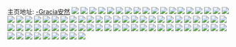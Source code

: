 主页地址: [-Gracia安然](https://weibo.com/u/3603252577) 
![](https://wx4.sinaimg.cn/mw2000/d6c54561ly1h9nrjz45waj20u014079p.jpg) 
![](https://wx4.sinaimg.cn/mw2000/d6c54561ly1h9nrjyos9oj20u0140dl7.jpg) 
![](https://wx4.sinaimg.cn/mw2000/d6c54561ly1h9nrk0s5pkj21400u0afd.jpg) 
![](https://wx4.sinaimg.cn/mw2000/d6c54561ly1h9nrk1t8mxj20u012ek18.jpg) 
![](https://wx4.sinaimg.cn/mw2000/d6c54561ly1h9nrk2evmgj20u0140n60.jpg) 
![](https://wx4.sinaimg.cn/mw2000/d6c54561ly1h9nrjznb0mj20u01407bh.jpg) 
![](https://wx4.sinaimg.cn/mw2000/d6c54561ly1h9nrk0894kj20u0140jz0.jpg) 
![](https://wx4.sinaimg.cn/mw2000/d6c54561ly1h9nrk18mxpj20u0140jxf.jpg) 
![](https://wx4.sinaimg.cn/mw2000/d6c54561ly1h9nrk8ekdbj20u013wjzd.jpg) 
![](https://wx4.sinaimg.cn/mw2000/d6c54561ly1h0ik8phldtj223u35sb2a.jpg) 
![](https://wx4.sinaimg.cn/mw2000/d6c54561ly1h0ik8jswdsj223u35skjm.jpg) 
![](https://wx4.sinaimg.cn/mw2000/d6c54561ly1h0ik8qmlv1j21kw11x18k.jpg) 
![](https://wx4.sinaimg.cn/mw2000/d6c54561ly1h0ik8y13pij223u35sqv5.jpg) 
![](https://wx4.sinaimg.cn/mw2000/d6c54561ly1h0ik8zrcf7j223u35s4qq.jpg) 
![](https://wx4.sinaimg.cn/mw2000/d6c54561ly1h0ik92iu6gj24mo334npf.jpg) 
![](https://wx4.sinaimg.cn/mw2000/003VQSB3ly1gvbbay7z04j61400u0qed02.jpg) 
![](https://wx4.sinaimg.cn/mw2000/003VQSB3ly1gvbban2l9nj61400u07e302.jpg) 
![](https://wx4.sinaimg.cn/mw2000/003VQSB3ly1gvbbatv4pkj60u0140ajc02.jpg) 
![](https://wx4.sinaimg.cn/mw2000/003VQSB3ly1gvbbahha63j60u0140h0302.jpg) 
![](https://wx4.sinaimg.cn/mw2000/003VQSB3ly1gvbbappvg3j61400u0tiy02.jpg) 
![](https://wx4.sinaimg.cn/mw2000/003VQSB3ly1gvbbarpo8ej60u01407e302.jpg) 
![](https://wx4.sinaimg.cn/mw2000/003VQSB3ly1gvbbajf6mgj60xs0peqai02.jpg) 
![](https://wx4.sinaimg.cn/mw2000/003VQSB3ly1gvbbavq4v7j613x0u0qb802.jpg) 
![](https://wx4.sinaimg.cn/mw2000/003VQSB3ly1gvbbakxwe4j60u0172q8902.jpg) 
![](https://wx4.sinaimg.cn/mw2000/d6c54561ly1gty9e2jknwj22c0340u0z.jpg) 
![](https://wx4.sinaimg.cn/mw2000/d6c54561ly1gty9dzu0tyj21cd1ure81.jpg) 
![](https://wx4.sinaimg.cn/mw2000/d6c54561ly1gty9e545i3j22c0340b2b.jpg) 
![](https://wx4.sinaimg.cn/mw2000/d6c54561ly1gty9e5wvz4j21181eu18r.jpg) 
![](https://wx4.sinaimg.cn/mw2000/d6c54561ly1gty9e6uzzbj21o0280hdt.jpg) 
![](https://wx4.sinaimg.cn/mw2000/d6c54561ly1gty9e83kyxj21o0280e81.jpg) 
![](https://wx4.sinaimg.cn/mw2000/d6c54561ly1gqzhbg3gdrj21hn1zk7wi.jpg) 
![](https://wx4.sinaimg.cn/mw2000/d6c54561ly1gqzhbiu6zmj21hn1zkb2a.jpg) 
![](https://wx4.sinaimg.cn/mw2000/d6c54561ly1gqzhbkbyrjj21hn1zkb29.jpg) 
![](https://wx4.sinaimg.cn/mw2000/d6c54561ly1gqzhbp0ax2j21hn1zk1kx.jpg) 
![](https://wx4.sinaimg.cn/mw2000/d6c54561ly1gqzhbmp0lhj22b82i0kjm.jpg) 
![](https://wx4.sinaimg.cn/mw2000/d6c54561ly1gqzhbqoj81j21ho1zkkjl.jpg) 
![](https://wx4.sinaimg.cn/mw2000/d6c54561ly1gqzhbsis1vj22bb333hdu.jpg) 
![](https://wx4.sinaimg.cn/mw2000/d6c54561ly1gqzhbusa35j229a307b2b.jpg) 
![](https://wx4.sinaimg.cn/mw2000/d6c54561ly1gqzhbc64dbj22bb333u0y.jpg) 
![](https://wx4.sinaimg.cn/mw2000/d6c54561ly1gj6a60mgkxj21400u0ai7.jpg) 
![](https://wx4.sinaimg.cn/mw2000/d6c54561ly1gj6a614ldzj20u01407dw.jpg) 
![](https://wx4.sinaimg.cn/mw2000/d6c54561ly1gj6a61tm8kj20u0140wq8.jpg) 
![](https://wx4.sinaimg.cn/mw2000/d6c54561ly1gj6a62bfzvj20u01407br.jpg) 
![](https://wx4.sinaimg.cn/mw2000/d6c54561ly1gj6a63bragj20u0140wrn.jpg) 
![](https://wx4.sinaimg.cn/mw2000/d6c54561ly1gj6a64bcm6j21b80u0dvg.jpg) 
![](https://wx4.sinaimg.cn/mw2000/d6c54561ly1gj6a64zt41j20u0140alq.jpg) 
![](https://wx4.sinaimg.cn/mw2000/d6c54561ly1gj6a65qy8kj20u0140k31.jpg) 
![](https://wx4.sinaimg.cn/mw2000/d6c54561ly1gj6a66fx0uj21400u0wlt.jpg) 
![](https://wx4.sinaimg.cn/mw2000/d6c54561ly1gj13vljigvj21o0280kjm.jpg) 
![](https://wx4.sinaimg.cn/mw2000/d6c54561ly1ghpgn17de1j20u0140wsh.jpg) 
![](https://wx4.sinaimg.cn/mw2000/d6c54561ly1ghpgmz26djj20u0140wul.jpg) 
![](https://wx4.sinaimg.cn/mw2000/d6c54561ly1gedj5gmhslj21o0280qv6.jpg) 
![](https://wx4.sinaimg.cn/mw2000/d6c54561ly1gedj5j1fb3j21o0280x6q.jpg) 
![](https://wx4.sinaimg.cn/mw2000/d6c54561ly1gedj5ltb3mj21yb2njhdt.jpg) 
![](https://wx4.sinaimg.cn/mw2000/d6c54561ly1gdyj6t70ysj21o0280npd.jpg) 
![](https://wx4.sinaimg.cn/mw2000/d6c54561ly1gdyj6y8xurj21o0280hdu.jpg) 
![](https://wx4.sinaimg.cn/mw2000/d6c54561ly1gdyj6ramd0j21o0280qv5.jpg) 
![](https://wx4.sinaimg.cn/mw2000/d6c54561ly1gdyj6vdvz1j21o0280u0x.jpg) 
![](https://wx4.sinaimg.cn/mw2000/d6c54561ly1gd6oyl6i9vj20u0140k49.jpg) 
![](https://wx4.sinaimg.cn/mw2000/d6c54561ly1gd6oylr7xnj20ku0dktb1.jpg) 
![](https://wx4.sinaimg.cn/mw2000/d6c54561ly1gd1gfvwbh2j222u2nob2a.jpg) 
![](https://wx4.sinaimg.cn/mw2000/d6c54561ly1gd1ggf40c6j21yy2jzx6p.jpg) 
![](https://wx4.sinaimg.cn/mw2000/d6c54561gy1gc2nnknqwjj20qo0bgdib.jpg) 
![](https://wx4.sinaimg.cn/mw2000/d6c54561gy1g9nmd8334wj21fx2kbb2a.jpg) 
![](https://wx4.sinaimg.cn/mw2000/d6c54561gy1g9nmd6hs5tj21h02m8e82.jpg) 
![](https://wx4.sinaimg.cn/mw2000/d6c54561gy1g9nmd9jkrwj21mc25snpd.jpg) 
![](https://wx4.sinaimg.cn/mw2000/d6c54561gy1g9nmdat9jbj21mc25skjl.jpg) 
![](https://wx4.sinaimg.cn/mw2000/d6c54561gy1fvwgzd87zwj23402c0x6p.jpg) 
![](https://wx4.sinaimg.cn/mw2000/d6c54561gy1fvwgzhjmtlj23402c04qr.jpg) 
![](https://wx4.sinaimg.cn/mw2000/d6c54561gy1fvwgzkdy4sj23402c0u0x.jpg) 
![](https://wx4.sinaimg.cn/mw2000/d6c54561gy1fvwgz7p24kj23402c01ky.jpg) 
![](https://wx4.sinaimg.cn/mw2000/d6c54561ly1fud0drbr56j21o0280b2a.jpg) 
![](https://wx4.sinaimg.cn/mw2000/d6c54561ly1fud0dujmavj232k29s4qq.jpg) 
![](https://wx4.sinaimg.cn/mw2000/d6c54561ly1fud0dw19k8j21o0280b2a.jpg) 
![](https://wx4.sinaimg.cn/mw2000/d6c54561ly1fud0dx3hsdj22c0340x6p.jpg) 
![](https://wx4.sinaimg.cn/mw2000/d6c54561ly1fud0dysutsj22zn284hdu.jpg) 
![](https://wx4.sinaimg.cn/mw2000/d6c54561ly1fud0e04shsj23402c0qv6.jpg) 
